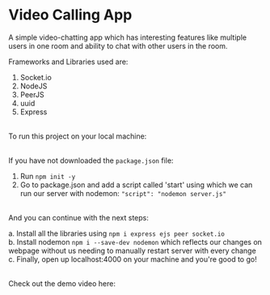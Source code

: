 # Video Calling App

A simple video-chatting app which has interesting features like multiple users in one room and ability to chat with other users in the room. 

Frameworks and Libraries used are:
1. Socket.io
2. NodeJS
3. PeerJS
4. uuid
5. Express
<br />
To run this project on your local machine: <br /> <br />

  If you have not downloaded the ```package.json``` file: <br />
  1. Run ```npm init -y``` <br />
  2. Go to package.json and add a script called 'start' using which we can run our server with nodemon: ```"script": "nodemon server.js"``` <br /><br />

  And you can continue with the next steps:<br />

a. Install all the libraries using ```npm i express ejs peer socket.io```<br />
b. Install nodemon ```npm i --save-dev nodemon``` which reflects our changes on webpage without us needing to manually restart server with every change<br />
c. Finally, open up localhost:4000 on your machine and you're good to go! <br /><br />

Check out the demo video here:

